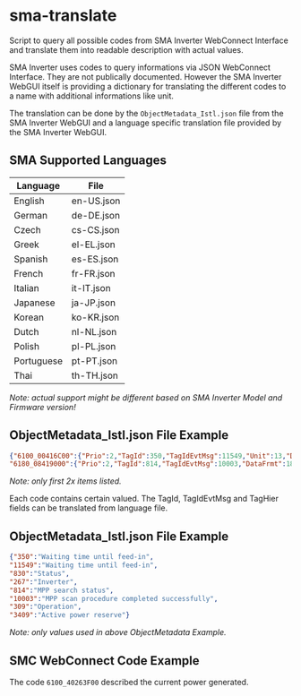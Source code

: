# sma-translate
Script to query all possible codes from SMA Inverter WebConnect Interface and translate them into readable description with actual values.

SMA Inverter uses codes to query informations via JSON WebConnect Interface.
They are not publically documented.
However the SMA Inverter WebGUI itself is providing a dictionary for translating the different codes to a name with additional informations like unit.

The translation can be done by the `ObjectMetadata_Istl.json` file from the SMA Inverter WebGUI and a language specific translation file provided by the SMA Inverter WebGUI.

## SMA Supported Languages

| Language | File |
| --- | --- |
| English | en-US.json |
| German | de-DE.json |
| Czech | cs-CS.json |
| Greek | el-EL.json |
| Spanish | es-ES.json |
| French | fr-FR.json |
| Italian | it-IT.json |
| Japanese | ja-JP.json |
| Korean | ko-KR.json |
| Dutch | nl-NL.json |
| Polish | pl-PL.json |
| Portuguese | pt-PT.json |
| Thai | th-TH.json |

*Note: actual support might be different based on SMA Inverter Model and Firmware version!*

## ObjectMetadata_Istl.json File Example

```json
{"6100_00416C00":{"Prio":2,"TagId":350,"TagIdEvtMsg":11549,"Unit":13,"DataFrmt":7,"Scale":1.0,"Typ":0,"WriteLevel":5,"TagHier":[830,267],"Min":true,"Max":true,"Avg":true,"Cnt":true,"MinD":true,"MaxD":true},
"6180_08419000":{"Prio":2,"TagId":814,"TagIdEvtMsg":10003,"DataFrmt":18,"Typ":1,"WriteLevel":5,"TagHier":[830,309,3409]}}
```
*Note: only first 2x items listed.*

Each code contains certain valued. The TagId, TagIdEvtMsg and TagHier fields can be translated from language file.


## ObjectMetadata_Istl.json File Example
```json
{"350":"Waiting time until feed-in",
"11549":"Waiting time until feed-in",
"830":"Status",
"267":"Inverter",
"814":"MPP search status",
"10003":"MPP scan procedure completed successfully",
"309":"Operation",
"3409":"Active power reserve"}
```
*Note: only values used in above ObjectMetadata Example.*


## SMC WebConnect Code Example

The code `6100_40263F00` described the current power generated.
